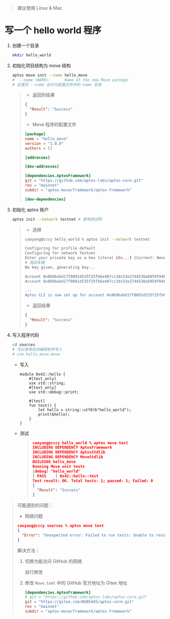 > 建议使用 Linux & Mac

# 写一个 hello world 程序

1. 创建一个目录

   ```bash
   mkdir hello_world
   ```

2. 初始化项目结构为 move 结构

   ```bash
   aptos move init --name hello_move
   #  --name <NAME>       Name of the new Move package
   # 这里的 --name 会作为配置文件中的 name 名称
   ```

   > - 返回的结果
   >
   > ```json
   > {
   >   "Result": "Success"
   > }
   > ```
   >
   > - Move 程序的配置文件
   >
   > ```toml
   > [package]
   > name = "hello_move"
   > version = "1.0.0"
   > authors = []
   >
   > [addresses]
   >
   > [dev-addresses]
   >
   > [dependencies.AptosFramework]
   > git = "https://github.com/aptos-labs/aptos-core.git"
   > rev = "mainnet"
   > subdir = "aptos-move/framework/aptos-framework"
   >
   > [dev-dependencies]
   > ```

3. 初始化 aptos 账户

   ```bash
   aptos init --network testnet # 使用测试网
   ```

   > - 选择
   >
   > ```bash
   > caoyang@cccy hello_world % aptos init --network testnet
   >
   > Configuring for profile default
   > Configuring for network Testnet
   > Enter your private key as a hex literal (0x...) [Current: None | No input: Generate new key (or keep one if present)]
   > # 按回车键
   > No key given, generating key...
   >
   > Account 0x869babd17f0891d535f25fb6e407cc3dc53e2744538ab959f04b799bc83a59d9 doesn't exist, creating it and funding it with 100000000 Octas
   > Account 0x869babd17f0891d535f25fb6e407cc3dc53e2744538ab959f04b799bc83a59d9 funded successfully
   >
   > ---
   > Aptos CLI is now set up for account 0x869babd17f0891d535f25fb6e407cc3dc53e2744538ab959f04b799bc83a59d9 as profile default!  Run `aptos --help` for more information about commands
   > ```
   >
   > - 返回结果
   >
   > ```json
   > {
   >   "Result": "Success"
   > }
   > ```

4. 写入程序代码

   ```bash
   cd sources
   # 可以使用任何编辑软件写入
   # vim hello_move.move
   ```

   - 写入

     ```move
     module 0x42::hello {
         #[test_only]
         use std::string;
         #[test_only]
         use std::debug::print;

         #[test]
         fun test() {
             let hello = string::utf8(b"hello_world");
             print(&hello);
         }
     }
     ```

   - 测试

     > ```json
     > caoyang@cccy hello_world % aptos move test
     > INCLUDING DEPENDENCY AptosFramework
     > INCLUDING DEPENDENCY AptosStdlib
     > INCLUDING DEPENDENCY MoveStdlib
     > BUILDING hello_move
     > Running Move unit tests
     > [debug] "hello_world"
     > [ PASS    ] 0x42::hello::test
     > Test result: OK. Total tests: 1; passed: 1; failed: 0
     > {
     >   "Result": "Success"
     > }
     > ```

> 可能遇到的问题：
>
> - 网络问题
>
> ```json
> caoyang@cccy sources % aptos move test
> {
>   "Error": "Unexpected error: Failed to run tests: Unable to resolve packages for package 'hello_move': While resolving dependency 'AptosFramework' in package 'hello_move': Failed to fetch to latest Git state for package 'AptosFramework', to skip set --skip-fetch-latest-git-deps | Exit status: exit status: 128"
> }
> ```
>
> 解决方法：
>
> 1. 切换为能访问 GitHub 的网络
>
>    自行修改
>
> 2. 修改 `Move.toml` 中的 GitHub 官方地址为 Gitee 地址
>
>    ```toml
>    [dependencies.AptosFramework]
>    # git = "https://github.com/aptos-labs/aptos-core.git"
>    git = "https://gitee.com/WGB5445/aptos-core.git"
>    rev = "mainnet"
>    subdir = "aptos-move/framework/aptos-framework"
>    ```
